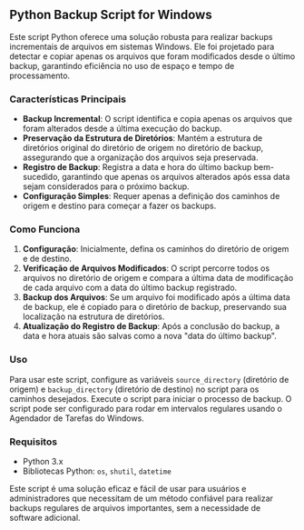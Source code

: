 ## Python Backup Script for Windows

Este script Python oferece uma solução robusta para realizar backups incrementais de arquivos em sistemas Windows. Ele foi projetado para detectar e copiar apenas os arquivos que foram modificados desde o último backup, garantindo eficiência no uso de espaço e tempo de processamento.

### Características Principais

- **Backup Incremental**: O script identifica e copia apenas os arquivos que foram alterados desde a última execução do backup.
- **Preservação da Estrutura de Diretórios**: Mantém a estrutura de diretórios original do diretório de origem no diretório de backup, assegurando que a organização dos arquivos seja preservada.
- **Registro de Backup**: Registra a data e hora do último backup bem-sucedido, garantindo que apenas os arquivos alterados após essa data sejam considerados para o próximo backup.
- **Configuração Simples**: Requer apenas a definição dos caminhos de origem e destino para começar a fazer os backups.

### Como Funciona

1. **Configuração**: Inicialmente, defina os caminhos do diretório de origem e de destino.
2. **Verificação de Arquivos Modificados**: O script percorre todos os arquivos no diretório de origem e compara a última data de modificação de cada arquivo com a data do último backup registrado.
3. **Backup dos Arquivos**: Se um arquivo foi modificado após a última data de backup, ele é copiado para o diretório de backup, preservando sua localização na estrutura de diretórios.
4. **Atualização do Registro de Backup**: Após a conclusão do backup, a data e hora atuais são salvas como a nova "data do último backup".

### Uso

Para usar este script, configure as variáveis `source_directory` (diretório de origem)  e `backup_directory` (diretório de destino) no script para os caminhos desejados. Execute o script para iniciar o processo de backup. O script pode ser configurado para rodar em intervalos regulares usando o Agendador de Tarefas do Windows.

### Requisitos

- Python 3.x
- Bibliotecas Python: `os`, `shutil`, `datetime`

Este script é uma solução eficaz e fácil de usar para usuários e administradores que necessitam de um método confiável para realizar backups regulares de arquivos importantes, sem a necessidade de software adicional.

